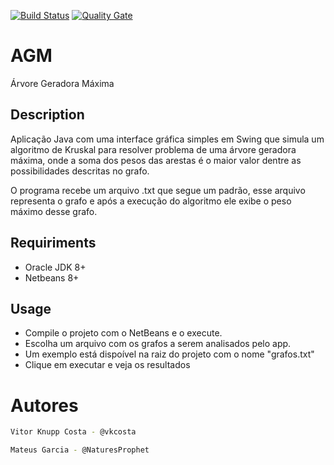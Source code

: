 [![Build Status](https://travis-ci.org/vkcosta/AGM.svg?branch=master)](https://travis-ci.org/vkcosta/AGM)
[![Quality Gate](https://sonarcloud.io/api/project_badges/measure?project=agm&metric=alert_status)](https://sonarcloud.io/dashboard?id=agm)

# AGM
Árvore Geradora Máxima

## Description

Aplicação Java com uma interface gráfica simples em Swing que simula um algoritmo de Kruskal para resolver problema de uma árvore geradora máxima, onde a soma dos pesos das arestas é o maior valor dentre as possibilidades descritas no grafo.

O programa recebe um arquivo .txt que segue um padrão, esse arquivo representa o grafo e após a execução do algoritmo ele exibe o peso máximo desse grafo.

## Requiriments

<ul>
<li>Oracle JDK 8+</li>
<li>Netbeans 8+</li>
</ul>


## Usage
<ul>
<li>Compile o projeto com o NetBeans e o execute. </li>
<li>Escolha um arquivo com os grafos a serem analisados pelo app. <li>Um exemplo está dispoível na raiz do projeto com o nome "grafos.txt" </li></li>
<li>Clique em executar e veja os resultados</li>
</ul>

# Autores

```bash
Vitor Knupp Costa - @vkcosta
```

```bash
Mateus Garcia - @NaturesProphet
```
